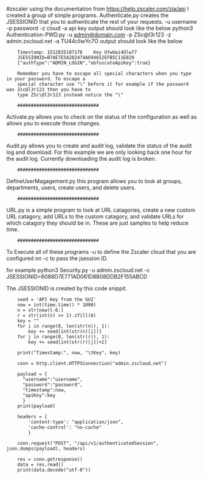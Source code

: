 #zscaler
using the documentation from https://help.zscaler.com/zia/api I created a group of simple programs. 
Authenticate.py creates the JSESSIONID that you to authenticate the rest of your requests. 
        -u username 
        -p password
        -z cloud
        -a api key
output should look like the below
        python3 Authentication-PWD.py -u admin@domain.com -p ZSc\@l3r123 -z admin.zscloud.net -a TU44cliwYc7O
        output should look like the below

        Timestamp: 1512835187176 	Key UYwUwi4Olw77
        JSESSIONID=B7AE7E5A282474A694652EFB5C11E829
        {"authType":"ADMIN_LOGIN","obfuscateApiKey":true}

        Remember you have to escape all special characters when you type in your password. To escape a 
        special character use "\" before it for example if the password was Zsc@l3r123 then you have to 
        type ZSc\@l3r123 instead notice the "\"
        
        ##############################
        
Activate.py allows you to check on the status of the configuration as well as allows you to execute those changes. 

        ##############################
        
Audit.py allows you to create and audit log, validate the status of the audit log and download. For this example we are only looking back one hour for the audit log. Currently downloading the audit log is broken. 
        
        ##############################
        
DefineUserMagagement.py this program allows you to look at groups, departments, users, create users, and delete users. 
        
        ##############################
        
URL.py is a simple program to look at URL catagories, create a new custom URL catagory, add URLs to the custom catagory, and validate URLs for which catagory they should be in. 
These are just samples to help reduce time. 
        
        ##############################
        
To Execute all of these programs 
-u to define the Zscaler cloud that you are configured on 
-c to pass the jsession ID. 

for example 
        python3 Security.py -u admin.zscloud.net -c JSESSIONID=6088D7E771AD061D8B08DDB2F155ABCD
        
The JSESSIONID is created by this code snippit. 

        seed = 'API Key from the GUI'
        now = int(time.time() * 1000)
        n = str(now)[-6:]
        r = str(int(n) >> 1).zfill(6)
        key = ""
        for i in range(0, len(str(n)), 1):
            key += seed[int(str(n)[i])]
        for j in range(0, len(str(r)), 1):
            key += seed[int(str(r)[j])+2]

        print("Timestamp:", now, "\tKey", key)

        conn = http.client.HTTPSConnection("admin.zscloud.net")

        payload = {
          "username":"username",
          "password":"password",
          "timestamp":now,
          "apiKey":key
          }
        print(payload)

        headers = {
            'content-type': "application/json",
            'cache-control': "no-cache"
            }

        conn.request("POST", "/api/v1/authenticatedSession", json.dumps(payload), headers)

        res = conn.getresponse()
        data = res.read()
        print(data.decode("utf-8"))
